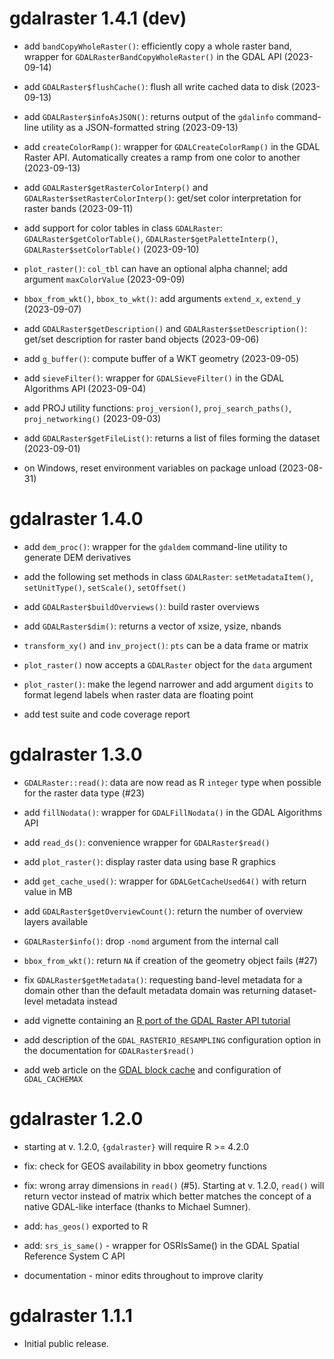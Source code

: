 # gdalraster 1.4.1 (dev)

* add `bandCopyWholeRaster()`: efficiently copy a whole raster band, wrapper for `GDALRasterBandCopyWholeRaster()` in the GDAL API (2023-09-14)

* add `GDALRaster$flushCache()`: flush all write cached data to disk (2023-09-13)

* add `GDALRaster$infoAsJSON()`: returns output of the `gdalinfo` command-line utility as a JSON-formatted string (2023-09-13)

* add `createColorRamp()`: wrapper for `GDALCreateColorRamp()` in the GDAL Raster API. Automatically creates a ramp from one color to another (2023-09-13)

* add `GDALRaster$getRasterColorInterp()` and `GDALRaster$setRasterColorInterp()`: get/set color interpretation for raster bands (2023-09-11)

* add support for color tables in class `GDALRaster`: `GDALRaster$getColorTable()`, `GDALRaster$getPaletteInterp()`, `GDALRaster$setColorTable()` (2023-09-10)

* `plot_raster()`: `col_tbl` can have an optional alpha channel; add argument `maxColorValue` (2023-09-09)

* `bbox_from_wkt()`, `bbox_to_wkt()`: add arguments `extend_x`, `extend_y` (2023-09-07)

* add `GDALRaster$getDescription()` and `GDALRaster$setDescription()`: get/set description for raster band objects (2023-09-06)

* add `g_buffer()`: compute buffer of a WKT geometry (2023-09-05)

* add `sieveFilter()`: wrapper for `GDALSieveFilter()` in the GDAL Algorithms API (2023-09-04)

* add PROJ utility functions: `proj_version()`, `proj_search_paths()`, `proj_networking()` (2023-09-03)

* add `GDALRaster$getFileList()`: returns a list of files forming the dataset (2023-09-01)

* on Windows, reset environment variables on package unload (2023-08-31)

# gdalraster 1.4.0

* add `dem_proc()`: wrapper for the `gdaldem` command-line utility to generate DEM derivatives

* add the following set methods in class `GDALRaster`: `setMetadataItem()`, `setUnitType()`, `setScale()`, `setOffset()`

* add `GDALRaster$buildOverviews()`: build raster overviews

* add `GDALRaster$dim()`: returns a vector of xsize, ysize, nbands

* `transform_xy()` and `inv_project()`: `pts` can be a data frame or matrix

* `plot_raster()` now accepts a `GDALRaster` object for the `data` argument

* `plot_raster()`: make the legend narrower and add argument `digits` to format legend labels when raster data are floating point

* add test suite and code coverage report

# gdalraster 1.3.0

* `GDALRaster::read()`: data are now read as R `integer` type when possible for the raster data type (#23)

* add `fillNodata()`: wrapper for `GDALFillNodata()` in the GDAL Algorithms API

* add `read_ds()`: convenience wrapper for `GDALRaster$read()`

* add `plot_raster()`: display raster data using base R graphics

* add `get_cache_used()`: wrapper for `GDALGetCacheUsed64()` with return value in MB

* add `GDALRaster$getOverviewCount()`: return the number of overview layers available

* `GDALRaster$info()`: drop `-nomd` argument from the internal call

* `bbox_from_wkt()`: return `NA` if creation of the geometry object fails (#27)

* fix `GDALRaster$getMetadata()`: requesting band-level metadata for a domain other than the default metadata domain was returning dataset-level metadata instead

* add vignette containing an [R port of the GDAL Raster API tutorial](https://usdaforestservice.github.io/gdalraster/articles/raster-api-tutorial.html)

* add description of the `GDAL_RASTERIO_RESAMPLING` configuration option in the documentation for `GDALRaster$read()`

* add web article on the [GDAL block cache](https://usdaforestservice.github.io/gdalraster/articles/gdal-block-cache.html) and configuration of `GDAL_CACHEMAX`

# gdalraster 1.2.0

* starting at v. 1.2.0, `{gdalraster}` will require R >= 4.2.0

* fix: check for GEOS availability in bbox geometry functions

* fix: wrong array dimensions in `read()` (#5). Starting at v. 1.2.0, `read()` will return vector instead of matrix which better matches the concept of a native GDAL-like interface (thanks to Michael Sumner).

* add: `has_geos()` exported to R

* add: `srs_is_same()` - wrapper for OSRIsSame() in the GDAL Spatial Reference System C API

* documentation - minor edits throughout to improve clarity

# gdalraster 1.1.1

* Initial public release.
